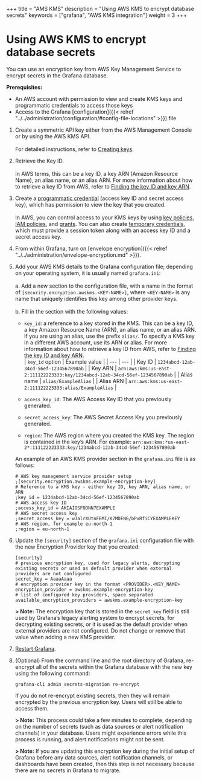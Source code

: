 +++
title = "AMS KMS"
description = "Using AWS KMS to encrypt database secrets"
keywords = ["grafana", "AWS KMS integration"]
weight = 3
+++

# Using AWS KMS to encrypt database secrets

You can use an encryption key from AWS Key Management Service to encrypt secrets in the Grafana database.

**Prerequisites:**

- An AWS account with permission to view and create KMS keys and programmatic credentials to access those keys
- Access to the Grafana [configuration]({{< relref "../../administration/configuration/#config-file-locations" >}}) file

1. Create a symmetric API key either from the AWS Management Console or by using the AWS KMS API.
   <br><br>For detailed instructions, refer to [Creating keys](https://docs.aws.amazon.com/kms/latest/developerguide/create-keys.html).

2. Retrieve the Key ID.
   <br><br>In AWS terms, this can be a key ID, a key ARN (Amazon Resource Name), an alias name, or an alias ARN. For more information about how to retrieve a key ID from AWS, refer to [Finding the key ID and key ARN](https://docs.aws.amazon.com/kms/latest/developerguide/find-cmk-id-arn.html).

3. Create a [programmatic credential](https://docs.aws.amazon.com/general/latest/gr/aws-sec-cred-types.html#access-keys-and-secret-access-keys) (access key ID and secret access key), which has permission to view the key that you created.
   <br><br>In AWS, you can control access to your KMS keys by using [key policies](https://docs.aws.amazon.com/kms/latest/developerguide/key-policies.html), [IAM policies](https://docs.aws.amazon.com/kms/latest/developerguide/iam-policies.html), and [grants](https://docs.aws.amazon.com/kms/latest/developerguide/grants.html). You can also create [temporary credentials](https://docs.aws.amazon.com/IAM/latest/UserGuide/id_credentials_temp_use-resources.html), which must provide a session token along with an access key ID and a secret access key.

4. From within Grafana, turn on [envelope encryption]({{< relref "../../administration/envelope-encryption.md" >}}).
5. Add your AWS KMS details to the Grafana configuration file; depending on your operating system, it is usually named `grafana.ini`:
   <br><br>a. Add a new section to the configuration file, with a name in the format of `[security.encryption.awskms.<KEY-NAME>]`, where `<KEY-NAME>` is any name that uniquely identifies this key among other provider keys.
   <br><br>b. Fill in the section with the following values:
   <br>

   - `key_id`: a reference to a key stored in the KMS. This can be a key ID, a key Amazon Resource Name (ARN), an alias name, or an alias ARN. If you are using an alias, use the prefix `alias/`. To specify a KMS key in a different AWS account, use its ARN or alias. For more information about how to retrieve a key ID from AWS, refer to [Finding the key ID and key ARN](https://docs.aws.amazon.com/kms/latest/developerguide/find-cmk-id-arn.html).<br>
     | `key_id` option | Example value |
     | --- | --- |
     | Key ID | `1234abcd-12ab-34cd-56ef-1234567890ab` |
     | Key ARN | `arn:aws:kms:us-east-2:111122223333:key/1234abcd-12ab-34cd-56ef-1234567890ab` |
     | Alias name | `alias/ExampleAlias` |
     | Alias ARN | `arn:aws:kms:us-east-2:111122223333:alias/ExampleAlias` |

   - `access_key_id`: The AWS Access Key ID that you previously generated.
   - `secret_access_key`: The AWS Secret Access Key you previously generated.
   - `region`: The AWS region where you created the KMS key. The region is contained in the key’s ARN. For example: `arn:aws:kms:*us-east-2*:111122223333:key/1234abcd-12ab-34cd-56ef-1234567890ab`

   An example of an AWS KMS provider section in the `grafana.ini` file is as follows:

   ```
   # AWS key management service provider setup
   ;[security.encryption.awskms.example-encryption-key]
   # Reference to a KMS key - either key ID, key ARN, alias name, or ARN
   ;key_id = 1234abcd-12ab-34cd-56ef-1234567890ab
   # AWS access key ID
   ;access_key_id = AKIAIOSFODNN7EXAMPLE
   # AWS secret access key
   ;secret_access_key = wJalrXUtnFEMI/K7MDENG/bPxRfiCYEXAMPLEKEY
   # AWS region, for example eu-north-1
   ;region = eu-north-1
   ```

6. Update the `[security]` section of the `grafana.ini` configuration file with the new Encryption Provider key that you created:

   ```
   [security]
   # previous encryption key, used for legacy alerts, decrypting existing secrets or used as default provider when external providers are not configured
   secret_key = AaaaAaaa
   # encryption provider key in the format <PROVIDER>.<KEY_NAME>
   encryption_provider = awskms.example-encryption-key
   # list of configured key providers, space separated
   available_encryption_providers = awskms.example-encryption-key
   ```

   **> Note:** The encryption key that is stored in the `secret_key` field is still used by Grafana’s legacy alerting system to encrypt secrets, for decrypting existing secrets, or it is used as the default provider when external providers are not configured. Do not change or remove that value when adding a new KMS provider.

7. [Restart Grafana](https://grafana.com/docs/grafana/v8.3/installation/restart-grafana/).

8. (Optional) From the command line and the root directory of Grafana, re-encrypt all of the secrets within the Grafana database with the new key using the following command:

   `grafana-cli admin secrets-migration re-encrypt`

   If you do not re-encrypt existing secrets, then they will remain encrypted by the previous encryption key. Users will still be able to access them.

   **> Note:** This process could take a few minutes to complete, depending on the number of secrets (such as data sources or alert notification channels) in your database. Users might experience errors while this process is running, and alert notifications might not be sent.

   **> Note:** If you are updating this encryption key during the initial setup of Grafana before any data sources, alert notification channels, or dashboards have been created, then this step is not necessary because there are no secrets in Grafana to migrate.
